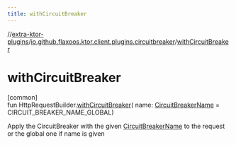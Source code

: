 ```yaml
---
title: withCircuitBreaker
---
```


//[extra-ktor-plugins](../../index.md)/[io.github.flaxoos.ktor.client.plugins.circuitbreaker](index.md)/[withCircuitBreaker](with-circuit-breaker.md)

# withCircuitBreaker

[common]\
fun HttpRequestBuilder.[withCircuitBreaker](with-circuit-breaker.md)(
name: [CircuitBreakerName](-circuit-breaker-name/index.md) = CIRCUIT_BREAKER_NAME_GLOBAL)

Apply the CircuitBreaker with the given [CircuitBreakerName](-circuit-breaker-name/index.md) to the request or the
global one if name is given




